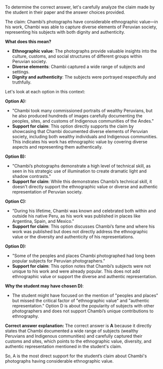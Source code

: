 To determine the correct answer, let's carefully analyze the claim made by the student in their paper and the answer choices provided.

The claim: Chambi’s photographs have considerable ethnographic value—in his work, Chambi was able to capture diverse elements of Peruvian society, representing his subjects with both dignity and authenticity.

**What does this mean?**
- **Ethnographic value**: The photographs provide valuable insights into the culture, customs, and social structures of different groups within Peruvian society.
- **Diverse elements**: Chambi captured a wide range of subjects and settings.
- **Dignity and authenticity**: The subjects were portrayed respectfully and truthfully.

Let's look at each option in this context:

**Option A):**
- "Chambi took many commissioned portraits of wealthy Peruvians, but he also produced hundreds of images carefully documenting the peoples, sites, and customs of Indigenous communities of the Andes."
- **Support for claim**: This option directly supports the claim by showcasing that Chambi documented diverse elements of Peruvian society, including both wealthy individuals and Indigenous communities. This indicates his work has ethnographic value by covering diverse aspects and representing them authentically.

**Option B):**
- "Chambi’s photographs demonstrate a high level of technical skill, as seen in his strategic use of illumination to create dramatic light and shadow contrasts."
- **Support for claim**: While this demonstrates Chambi’s technical skill, it doesn't directly support the ethnographic value or diverse and authentic representation of Peruvian society.

**Option C):**
- "During his lifetime, Chambi was known and celebrated both within and outside his native Peru, as his work was published in places like Argentina, Spain, and Mexico."
- **Support for claim**: This option discusses Chambi’s fame and where his work was published but does not directly address the ethnographic value or the diversity and authenticity of his representations.

**Option D):**
- "Some of the peoples and places Chambi photographed had long been popular subjects for Peruvian photographers."
- **Support for claim**: This option notes that Chambi’s subjects were not unique to his work and were already popular. This does not add ethnographic value or support the diverse and authentic representation.

**Why the student may have chosen D)**:
- The student might have focused on the mention of "peoples and places" but missed the critical factor of "ethnographic value" and "authentic representation." Option D is about the popularity of subjects with other photographers and does not support Chambi’s unique contributions to ethnography.

**Correct answer explanation:**
The correct answer is **A** because it directly states that Chambi documented a wide range of subjects (wealthy Peruvians and Indigenous communities) and carefully captured their customs and sites, which points to the ethnographic value, diversity, and authentic representation mentioned in the student's claim.

So, A is the most direct support for the student’s claim about Chambi's photographs having considerable ethnographic value.